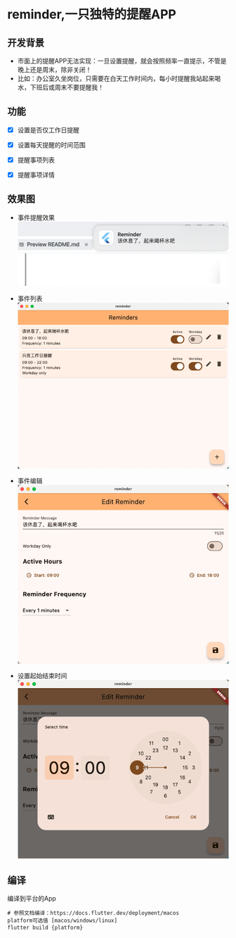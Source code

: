 # reminder,一只独特的提醒APP

## 开发背景
  - 市面上的提醒APP无法实现：一旦设置提醒，就会按照频率一直提示，不管是晚上还是周末，除非关闭！
  - 比如：办公室久坐岗位，只需要在白天工作时间内，每小时提醒我站起来喝水，下班后或周末不要提醒我！


## 功能
- [x] 设置是否仅工作日提醒
- [x] 设置每天提醒的时间范围 
- [x] 提醒事项列表
- [x] 提醒事项详情
 

## 效果图
- 事件提醒效果
![事件提醒效果](images/事件提醒效果.png)
- 事件列表
 ![事件列表](images/事件列表.png)
- 事件编辑
![事件编辑](images/事件编辑.png)

- 设置起始结束时间  
![设置起始结束时间](images/设置起始结束时间.png)


## 编译
编译到平台的App 
```
# 参照文档编译：https://docs.flutter.dev/deployment/macos
platform可选值 [macos/windows/linux]
flutter build {platform}
```
